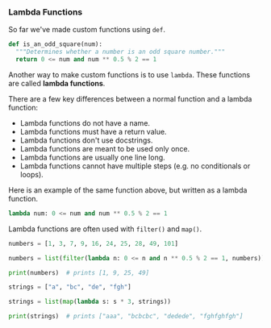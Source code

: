 ### Lambda Functions

So far we've made custom functions using `def`.

```python
def is_an_odd_square(num):
  """Determines whether a number is an odd square number."""
  return 0 <= num and num ** 0.5 % 2 == 1
```
Another way to make custom functions is to use `lambda`. These functions are called **lambda functions**. 

There are a few key differences between a normal function and a lambda function:
* Lambda functions do not have a name.
* Lambda functions must have a return value.
* Lambda functions don't use docstrings.
* Lambda functions are meant to be used only once.
* Lambda functions are usually one line long.
* Lambda functions cannot have multiple steps (e.g. no conditionals or loops).

Here is an example of the same function above, but written as a lambda function.

```python
lambda num: 0 <= num and num ** 0.5 % 2 == 1
```

Lambda functions are often used with `filter()` and `map()`.

```python
numbers = [1, 3, 7, 9, 16, 24, 25, 28, 49, 101]

numbers = list(filter(lambda n: 0 <= n and n ** 0.5 % 2 == 1, numbers))

print(numbers)  # prints [1, 9, 25, 49]
```

```python
strings = ["a", "bc", "de", "fgh"]

strings = list(map(lambda s: s * 3, strings))

print(strings)  # prints ["aaa", "bcbcbc", "dedede", "fghfghfgh"]
```
